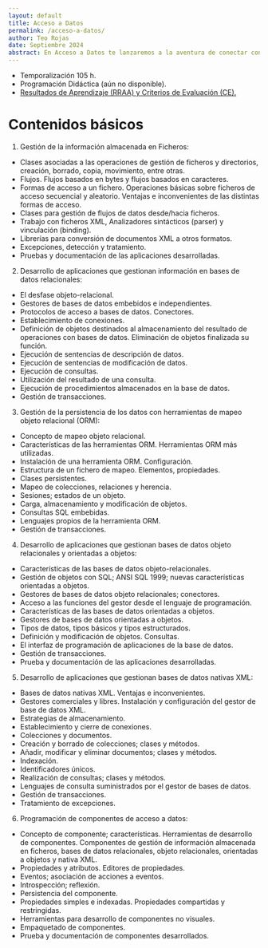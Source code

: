 ```yaml
---
layout: default
title: Acceso a Datos
permalink: /acceso-a-datos/
author: Teo Rojas
date: Septiembre 2024
abstract: En Acceso a Datos te lanzaremos a la aventura de conectar con el corazón de la información. Aprenderás a manejar bases de datos con la destreza de un maestro del ajedrez y a desentrañar los secretos que ocultan con la astucia de un detective. Prepárate para transformar datos dispersos en conocimientos claros y precisos, y para convertir cada consulta en una victoria digna de celebración.
---
```

* Temporalización 105 h.
* Programación Didáctica (aún no disponible).
* [Resultados de Aprendizaje (RRAA) y Criterios de Evaluación (CE).](/acceso-a-datos/rraa/)

# Contenidos básicos

1. Gestión de la información almacenada en Ficheros:
- Clases asociadas a las operaciones de gestión de ficheros y directorios, creación, borrado, copia, movimiento, entre otras.
- Flujos. Flujos basados en bytes y flujos basados en caracteres.
- Formas de acceso a un fichero. Operaciones básicas sobre ficheros de acceso secuencial y aleatorio. Ventajas e inconvenientes de las distintas formas de acceso.
- Clases para gestión de flujos de datos desde/hacia ficheros.
- Trabajo con ficheros XML, Analizadores sintácticos (parser) y vinculación (binding).
- Librerías para conversión de documentos XML a otros formatos.
- Excepciones, detección y tratamiento.
- Pruebas y documentación de las aplicaciones desarrolladas.

2. Desarrollo de aplicaciones que gestionan información en bases de datos relacionales:
- El desfase objeto-relacional.
- Gestores de bases de datos embebidos e independientes.
- Protocolos de acceso a bases de datos. Conectores.
- Establecimiento de conexiones.
- Definición de objetos destinados al almacenamiento del resultado de operaciones con bases de datos. Eliminación de objetos finalizada su función.
- Ejecución de sentencias de descripción de datos.
- Ejecución de sentencias de modificación de datos.
- Ejecución de consultas.
- Utilización del resultado de una consulta.
- Ejecución de procedimientos almacenados en la base de datos.
- Gestión de transacciones.

3. Gestión de la persistencia de los datos con herramientas de mapeo objeto relacional (ORM):
- Concepto de mapeo objeto relacional.
- Características de las herramientas ORM. Herramientas ORM más utilizadas.
- Instalación de una herramienta ORM. Configuración.
- Estructura de un fichero de mapeo. Elementos, propiedades.
- Clases persistentes.
- Mapeo de colecciones, relaciones y herencia.
- Sesiones; estados de un objeto.
- Carga, almacenamiento y modificación de objetos.
- Consultas SQL embebidas.
- Lenguajes propios de la herramienta ORM.
- Gestión de transacciones.

4. Desarrollo de aplicaciones que gestionan bases de datos objeto relacionales y orientadas a objetos:
- Características de las bases de datos objeto-relacionales.
- Gestión de objetos con SQL; ANSI SQL 1999; nuevas características orientadas a objetos.
- Gestores de bases de datos objeto relacionales; conectores.
- Acceso a las funciones del gestor desde el lenguaje de programación.
- Características de las bases de datos orientadas a objetos.
- Gestores de bases de datos orientadas a objetos.
- Tipos de datos, tipos básicos y tipos estructurados.
- Definición y modificación de objetos. Consultas.
- El interfaz de programación de aplicaciones de la base de datos.
- Gestión de transacciones.
- Prueba y documentación de las aplicaciones desarrolladas.

5. Desarrollo de aplicaciones que gestionan bases de datos nativas XML:
- Bases de datos nativas XML. Ventajas e inconvenientes.
- Gestores comerciales y libres. Instalación y configuración del gestor de base de datos XML.
- Estrategias de almacenamiento.
- Establecimiento y cierre de conexiones.
- Colecciones y documentos.
- Creación y borrado de colecciones; clases y métodos.
- Añadir, modificar y eliminar documentos; clases y métodos.
- Indexación.
- Identificadores únicos.
- Realización de consultas; clases y métodos.
- Lenguajes de consulta suministrados por el gestor de bases de datos.
- Gestión de transacciones.
- Tratamiento de excepciones.

6. Programación de componentes de acceso a datos:
- Concepto de componente; características. Herramientas de desarrollo de componentes. Componentes de gestión de información almacenada en ficheros, bases de datos relacionales, objeto relacionales, orientadas a objetos y nativa XML.
- Propiedades y atributos. Editores de propiedades.
- Eventos; asociación de acciones a eventos.
- Introspección; reflexión.
- Persistencia del componente.
- Propiedades simples e indexadas. Propiedades compartidas y restringidas.
- Herramientas para desarrollo de componentes no visuales.
- Empaquetado de componentes.
- Prueba y documentación de componentes desarrollados.

